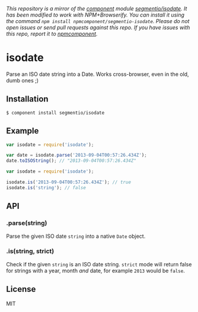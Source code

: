 *This repository is a mirror of the [component](http://component.io) module [segmentio/isodate](http://github.com/segmentio/isodate). It has been modified to work with NPM+Browserify. You can install it using the command `npm install npmcomponent/segmentio-isodate`. Please do not open issues or send pull requests against this repo. If you have issues with this repo, report it to [npmcomponent](https://github.com/airportyh/npmcomponent).*
# isodate
  
  Parse an ISO date string into a Date. Works cross-browser, even in the old, dumb ones ;)

## Installation

    $ component install segmentio/isodate

## Example

```js
var isodate = require('isodate');

var date = isodate.parse('2013-09-04T00:57:26.434Z');
date.toISOString(); // "2013-09-04T00:57:26.434Z"
```

```js
var isodate = require('isodate');

isodate.is('2013-09-04T00:57:26.434Z'); // true
isodate.is('string'); // false
```

## API

### .parse(string)
  Parse the given ISO date `string` into a native `Date` object.

### .is(string, strict)
  Check if the given `string` is an ISO date string. `strict` mode will return false for strings with a year, month _and_ date, for example `2013` would be `false`.

## License

  MIT

